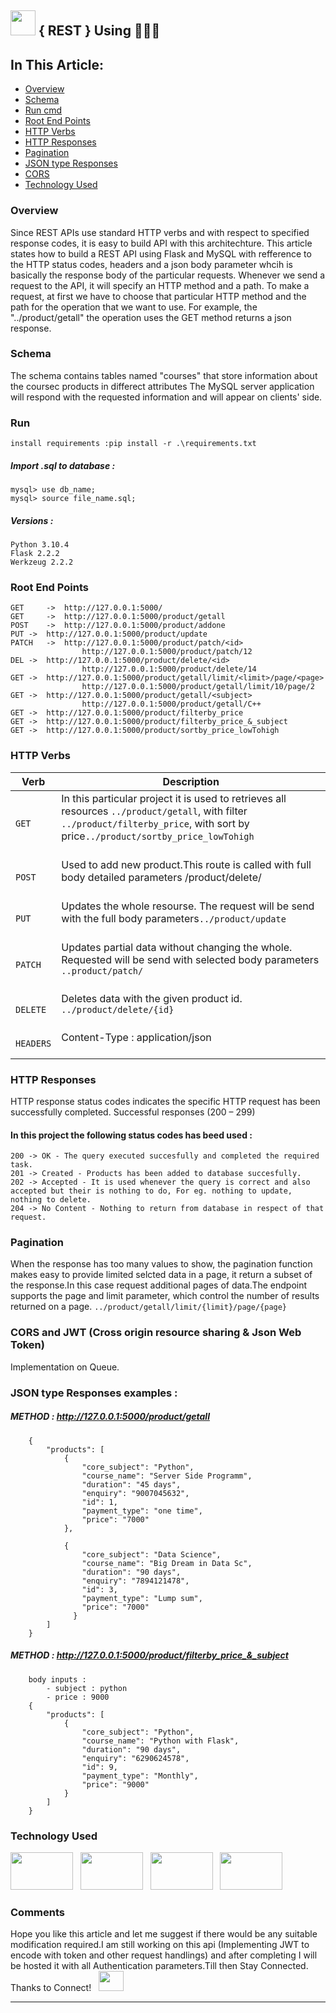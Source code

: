## <img src="https://user-images.githubusercontent.com/125151906/223210076-58b29154-0e90-4e37-b42f-f23387cfe83f.png" width="40px;" height="40px;"> { REST } Using 🐍🧪🐬

## In This Article:
- [Overview](https://awesomeopensource.com/project/elangosundar/awesome-README-templates)
- [Schema](https://awesomeopensource.com/project/elangosundar/awesome-README-templates)
- [Run cmd](https://awesomeopensource.com/project/elangosundar/awesome-README-templates)
- [Root End Points](https://awesomeopensource.com/project/elangosundar/awesome-README-templates)
- [HTTP Verbs](https://awesomeopensource.com/project/elangosundar/awesome-README-templates)
- [HTTP Responses ](https://awesomeopensource.com/project/elangosundar/awesome-README-templates)
- [Pagination](https://awesomeopensource.com/project/elangosundar/awesome-README-templates)
- [JSON type Responses](https://awesomeopensource.com/project/elangosundar/awesome-README-templates)
- [CORS](https://awesomeopensource.com/project/elangosundar/awesome-README-templates)
- [Technology Used](https://awesomeopensource.com/project/elangosundar/awesome-README-templates)

### Overview 

Since REST APIs use standard HTTP verbs and with respect to specified response codes, 
it is easy to build API with this architechture. This article states how to build a REST API using Flask and MySQL with refference to the HTTP status codes, 
headers and a json body parameter whcih is basically the response body of the particular requests.
Whenever we send a request to the API, it will specify an HTTP method and a path. 
To make a request, at first we have to choose that particular HTTP method and the path for the operation that we want to use. 
For example, the "../product/getall" the operation uses the GET method returns a json response. 

### Schema
The schema contains tables named "courses" that store information about the coursec products in differect attributes
The MySQL server application will respond with the requested information and will appear on clients' side.
### Run
    install requirements :pip install -r .\requirements.txt
##### Import .sql to database :<br>  	
    
    mysql> use db_name;
 	mysql> source file_name.sql;
    
##### Versions :<br>  
    Python 3.10.4
    Flask 2.2.2
    Werkzeug 2.2.2
    
### Root End Points    
    GET 	-> 	http://127.0.0.1:5000/
    GET 	-> 	http://127.0.0.1:5000/product/getall
    POST	->	http://127.0.0.1:5000/product/addone
    PUT	->	http://127.0.0.1:5000/product/update
    PATCH	->	http://127.0.0.1:5000/product/patch/<id>
                    http://127.0.0.1:5000/product/patch/12    
    DEL	->	http://127.0.0.1:5000/product/delete/<id>
                    http://127.0.0.1:5000/product/delete/14
    GET	->	http://127.0.0.1:5000/product/getall/limit/<limit>/page/<page>
                    http://127.0.0.1:5000/product/getall/limit/10/page/2
    GET	->	http://127.0.0.1:5000/product/getall/<subject>
                    http://127.0.0.1:5000/product/getall/C++
    GET	->	http://127.0.0.1:5000/product/filterby_price 
    GET	->	http://127.0.0.1:5000/product/filterby_price_&_subject
    GET	->	http://127.0.0.1:5000/product/sortby_price_lowTohigh
   
### HTTP Verbs
<table>
<thead>
<tr>
<th>Verb</th>
<th>Description</th>
</tr></thead>
<tbody>
<tr>
<td><code>GET</code></td>
<td>In this particular project it is used to retrieves all resources <code>../product/getall</code>, with filter <code>../product/filterby_price</code>,
with sort by price<code>../product/sortby_price_lowTohigh</code> <br><br></td>
</tr>

<tr>
<td><code>POST</code></td>
<td>Used to add new product.This route is called with full body detailed parameters /product/delete/<id><br><br></td>
</tr>

<tr>
<td><code>PUT</code></td>
<td>Updates the whole resourse. The request will be send with the full body parameters<code>../product/update</code> <br><br></td>
</tr>

<tr>
<td><code>PATCH</code></td>
<td>Updates partial data without changing the whole. Requested will be send with selected body parameters <code>..product/patch/<id></code><br><br>
</tr>

<tr>
<td><code>DELETE</code></td>
<td>Deletes data with the given product id. <code>../product/delete/{id}</code> <br><br></td>
</tr>
<tr>
<td><code>HEADERS</code></td>
<td>Content-Type : application/json<br><br></td>
</tr>

</tbody>
</table>

### HTTP Responses
HTTP response status codes indicates the specific HTTP request has been successfully completed. 
Successful responses (200 – 299) 
#### In this project the following status codes has beed used :
    200 -> OK - The query executed succesfully and completed the required task.
    201 -> Created - Products has been added to database succesfully.
    202 -> Accepted - It is used whenever the query is correct and also accepted but their is nothing to do, For eg. nothing to update, nothing to delete.
    204 -> No Content - Nothing to return from database in respect of that request.

### Pagination
When the response has too many values to show, the pagination function makes easy to provide limited selcted data in a page,
it return a subset of the response.In this case request additional pages of data.The endpoint supports the page and limit parameter, which control the number of results returned on a page. <code>../product/getall/limit/{limit}/page/{page} </code>

### CORS and JWT (Cross origin resource sharing & Json Web Token)
Implementation on Queue.

### JSON type Responses examples :<br>
##### METHOD : http://127.0.0.1:5000/product/getall
        {
            "products": [
                {
                    "core_subject": "Python",
                    "course_name": "Server Side Programm",
                    "duration": "45 days",
                    "enquiry": "9007045632",
                    "id": 1,
                    "payment_type": "one time",
                    "price": "7000"
                },
         
                {
                    "core_subject": "Data Science",
                    "course_name": "Big Dream in Data Sc",
                    "duration": "90 days",
                    "enquiry": "7894121478",
                    "id": 3,
                    "payment_type": "Lump sum",
                    "price": "7000"
                  }
            ]
        }

##### METHOD : http://127.0.0.1:5000/product/filterby_price_&_subject
        body inputs : 
            - subject : python
            - price : 9000
        {
            "products": [
                {
                    "core_subject": "Python",
                    "course_name": "Python with Flask",
                    "duration": "90 days",
                    "enquiry": "6290624578",
                    "id": 9,
                    "payment_type": "Monthly",
                    "price": "9000"
                }
            ]
        }

### Technology Used
<p><img src="https://user-images.githubusercontent.com/125151906/223213095-daa36254-ec9b-41f2-a5a9-5449498b21e3.png" width="100" height="60">&nbsp;&nbsp;
<img src="https://user-images.githubusercontent.com/125151906/223213321-5ff5dfab-03de-45fd-a49c-e9fe12bd3a88.png" width="100" height="60">&nbsp;&nbsp;
<img src="https://user-images.githubusercontent.com/125151906/223213089-b112d7c1-c7ab-4631-91d7-e66dc43e5713.png" width="100" height="60">&nbsp;&nbsp;
<img src="https://user-images.githubusercontent.com/125151906/223213536-d1ed5975-4822-4014-bf13-724fefef781e.png" width="100" height="60">&nbsp;&nbsp;</p>

### Comments
Hope you like this article and let me suggest if there would be any suitable modification required.I am still working on this api (Implementing JWT to encode with token and other request handlings) and after completing I will be hosted it with all Authentication parameters.Till then Stay Connected. Thanks to Connect! &nbsp;&nbsp;<img src="https://user-images.githubusercontent.com/125151906/223216986-3de16a0a-8e1c-4cc7-b180-386ec4b4da5c.png" width="40px;" height="32px;">


________________________________________________________________________________________________________________________________________________________



